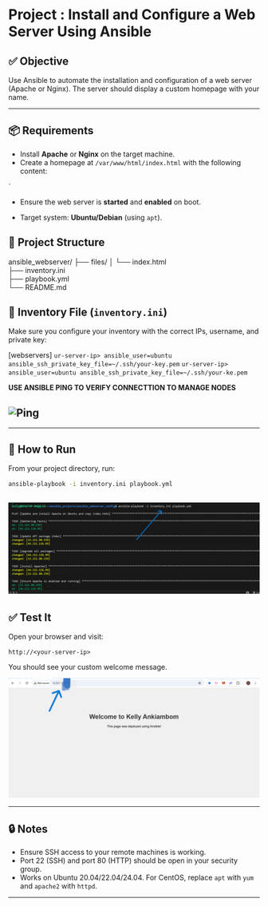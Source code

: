# Project : Install and Configure a Web Server Using Ansible

## ✅ Objective

Use Ansible to automate the installation and configuration of a web server (Apache or Nginx). The server should display a custom homepage with your name.

---

## 📦 Requirements

- Install **Apache** or **Nginx** on the target machine.
- Create a homepage at `/var/www/html/index.html` with the following content:

`

- Ensure the web server is **started** and **enabled** on boot.

- Target system: **Ubuntu/Debian** (using `apt`).



## 📁 Project Structure



ansible\_webserver/
├── files/
│   └── index.html            
├── inventory.ini            
├── playbook.yml              
└── README.md                 


## 🧾 Inventory File (`inventory.ini`)

Make sure you configure your inventory with the correct IPs, username, and private key:


[webservers]
```ur-server-ip> ansible_user=ubuntu ansible_ssh_private_key_file=~/.ssh/your-key.pem```
```ur-server-ip> ansible_user=ubuntu ansible_ssh_private_key_file=~/.ssh/your-ke.pem```

**USE ANSIBLE PING TO VERIFY CONNECTTION TO MANAGE NODES**

![Ping](images/Screenshot%20(161).png)
---


---

## 🚀 How to Run

From your project directory, run:

```bash
ansible-playbook -i inventory.ini playbook.yml
```

![DISPLAY](images/Screenshot%20(162).png)
---

## ✅ Test It

Open your browser and visit:

```
http://<your-server-ip>
```

You should see your custom welcome message.

![HOMEPAGE](images/Screenshot%20(160).png)

---

## 🔒 Notes

* Ensure SSH access to your remote machines is working.
* Port 22 (SSH) and port 80 (HTTP) should be open in your security group.
* Works on Ubuntu 20.04/22.04/24.04. For CentOS, replace `apt` with `yum` and `apache2` with `httpd`.

---

